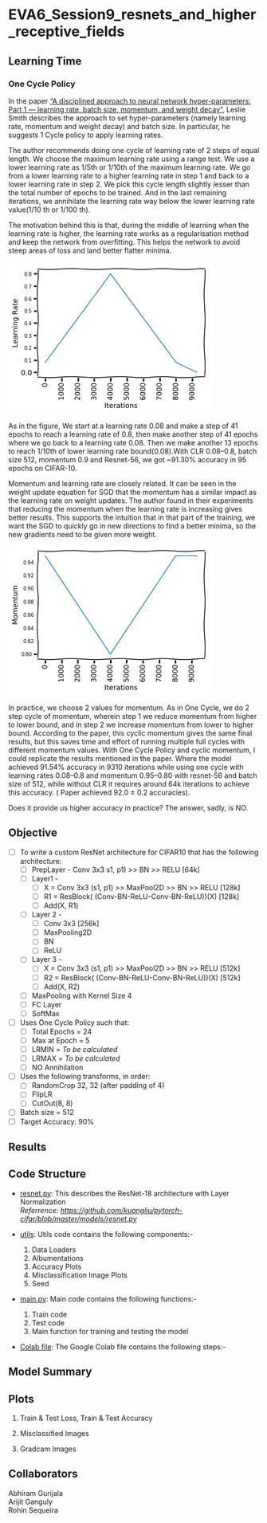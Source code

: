 # EVA6_Session9_resnets_and_higher_receptive_fields

## Learning Time

### One Cycle Policy

In the paper [“A disciplined approach to neural network hyper-parameters: Part 1 — learning rate, batch size, momentum, and weight decay”](https://arxiv.org/abs/1803.09820), Leslie Smith describes the approach to set hyper-parameters (namely learning rate, momentum and weight decay) and batch size. In particular, he suggests 1 Cycle policy to apply learning rates.

The author recommends doing one cycle of learning rate of 2 steps of equal length. We choose the maximum learning rate using a range test. We use a lower learning rate as 1/5th or 1/10th of the maximum learning rate. We go from a lower learning rate to a higher learning rate in step 1 and back to a lower learning rate in step 2. We pick this cycle length slightly lesser than the total number of epochs to be trained. And in the last remaining iterations, we annihilate the learning rate way below the lower learning rate value(1/10 th or 1/100 th).

The motivation behind this is that, during the middle of learning when the learning rate is higher, the learning rate works as a regularisation method and keep the network from overfitting. This helps the network to avoid steep areas of loss and land better flatter minima.

![image1](/images_and_logs/one_cycle_lr_image1.png)

As in the figure, We start at a learning rate 0.08 and make a step of 41 epochs to reach a learning rate of 0.8, then make another step of 41 epochs where we go back to a learning rate 0.08. Then we make another 13 epochs to reach 1/10th of lower learning rate bound(0.08).With CLR 0.08–0.8, batch size 512, momentum 0.9 and Resnet-56, we got ~91.30% accuracy in 95 epochs on CIFAR-10.

Momentum and learning rate are closely related. It can be seen in the weight update equation for SGD that the momentum has a similar impact as the learning rate on weight updates. The author found in their experiments that reducing the momentum when the learning rate is increasing gives better results. This supports the intuition that in that part of the training, we want the SGD to quickly go in new directions to find a better minima, so the new gradients need to be given more weight.

![image2](/images_and_logs/one_cycle_lr_image2.png)

In practice, we choose 2 values for momentum. As in One Cycle, we do 2 step cycle of momentum, wherein step 1 we reduce momentum from higher to lower bound, and in step 2 we increase momentum from lower to higher bound. According to the paper, this cyclic momentum gives the same final results, but this saves time and effort of running multiple full cycles with different momentum values. With One Cycle Policy and cyclic momentum, I could replicate the results mentioned in the paper. Where the model achieved 91.54% accuracy in 9310 iterations while using one cycle with learning rates 0.08–0.8 and momentum 0.95–0.80 with resnet-56 and batch size of 512, while without CLR it requires around 64k iterations to achieve this accuracy. ( Paper achieved 92.0 ± 0.2 accuracies). 

Does it provide us higher accuracy in practice? The answer, sadly, is NO.

## Objective

* [ ] To write a custom ResNet architecture for CIFAR10 that has the following architecture:
  * [ ] PrepLayer - Conv 3x3 s1, p1) >> BN >> RELU [64k]
  * [ ] Layer1 -
    * [ ] X = Conv 3x3 (s1, p1) >> MaxPool2D >> BN >> RELU [128k]
    * [ ] R1 = ResBlock( (Conv-BN-ReLU-Conv-BN-ReLU))(X) [128k] 
    * [ ] Add(X, R1)
  * [ ] Layer 2 -
    * [ ] Conv 3x3 [256k]
    * [ ] MaxPooling2D
    * [ ] BN
    * [ ] ReLU
  * [ ] Layer 3 -
    * [ ] X = Conv 3x3 (s1, p1) >> MaxPool2D >> BN >> RELU [512k]
    * [ ] R2 = ResBlock( (Conv-BN-ReLU-Conv-BN-ReLU))(X) [512k]
    * [ ] Add(X, R2)
  * [ ] MaxPooling with Kernel Size 4
  * [ ] FC Layer 
  * [ ] SoftMax
* [ ] Uses One Cycle Policy such that:
  * [ ] Total Epochs = 24
  * [ ] Max at Epoch = 5
  * [ ] LRMIN = _To be calculated_
  * [ ] LRMAX = _To be calculated_
  * [ ] NO Annihilation
* [ ] Uses the following transforms, in order: 
  * [ ] RandomCrop 32, 32 (after padding of 4) 
  * [ ] FlipLR 
  * [ ] CutOut(8, 8)
* [ ] Batch size = 512
* [ ] Target Accuracy: 90%

## Results

  
## Code Structure

* [resnet.py](https://github.com/Arijit-datascience/pytorch_cifar10/blob/main/model/resnet.py): This describes the ResNet-18 architecture with Layer Normalization  
<i>Referrence: https://github.com/kuangliu/pytorch-cifar/blob/master/models/resnet.py</i>  

* [utils](https://github.com/Arijit-datascience/pytorch_cifar10/blob/main/utils/utils.py): Utils code contains the following components:-  
  1. Data Loaders  
  2. Albumentations  
  3. Accuracy Plots
  4. Misclassification Image Plots
  5. Seed

* [main.py](https://github.com/Arijit-datascience/pytorch_cifar10/blob/main/main.py): Main code contains the following functions:-  
  1. Train code
  2. Test code
  3. Main function for training and testing the model  

* [Colab file](/pytorch_cifar10_resnet.ipynb): The Google Colab file contains the following steps:-  
 

## Model Summary


## Plots

  1. Train & Test Loss, Train & Test Accuracy  
  

  2. Misclassified Images  
  

  3. Gradcam Images  
  

## Collaborators
Abhiram Gurijala  
Arijit Ganguly  
Rohin Sequeira

